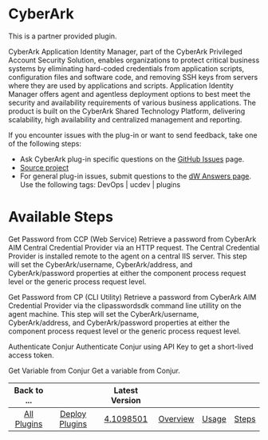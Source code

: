 
# CyberArk

This is a partner provided plugin.

CyberArk Application Identity Manager, part of the CyberArk Privileged Account Security Solution, enables organizations to protect critical business systems by eliminating hard-coded credentials from application scripts, configuration files and software code, and removing SSH keys from servers where they are used by applications and scripts. Application Identity Manager offers agent and agentless deployment options to best meet the security and availability requirements of various business applications. The product is built on the CyberArk Shared Technology Platform, delivering scalability, high availability and centralized management and reporting.

If you encounter issues with the plug-in or want to send feedback, take one of the following steps:

* Ask CyberArk plug-in specific questions on the [GitHub Issues](https://github.com/cyberark/urbancode-conjur-aim/issues) page.
* [Source project](https://github.com/cyberark/urbancode-conjur-aim)
* For general plug-in issues, submit questions to the [dW Answers page](https://community.ibm.com/community/user/wasdevops/urbancode-discussion). Use the following tags: DevOps | ucdev | plugins

# Available Steps

Get Password from CCP (Web Service) Retrieve a password from CyberArk AIM Central Credential Provider via an HTTP request. The Central Credential Provider is installed remote to the agent on a central IIS server. This step will set the CyberArk/username, CyberArk/address, and CyberArk/password properties at either the component process request level or the generic process request level.

Get Password from CP (CLI Utility) Retrieve a password from CyberArk AIM Credential Provider via the clipasswordsdk command line utillity on the agent machine. This step will set the CyberArk/username, CyberArk/address, and CyberArk/password properties at either the component process request level or the generic process request level.

Authenticate Conjur Authenticate Conjur using API Key to get a short-lived access token.

Get Variable from Conjur Get a variable from Conjur.

|Back to ...||Latest Version||||
| :---: | :---: | :---: | :---: | :---: | :---: |
|[All Plugins](../../index.md)|[Deploy Plugins](../README.md)|[4.1098501](https://raw.githubusercontent.com/UrbanCode/IBM-UCD-PLUGINS/main/files/cyberark/cyberark-4.1098501.zip)|[Overview](overview.md)|[Usage](usage.md)|[Steps](steps.md)|
